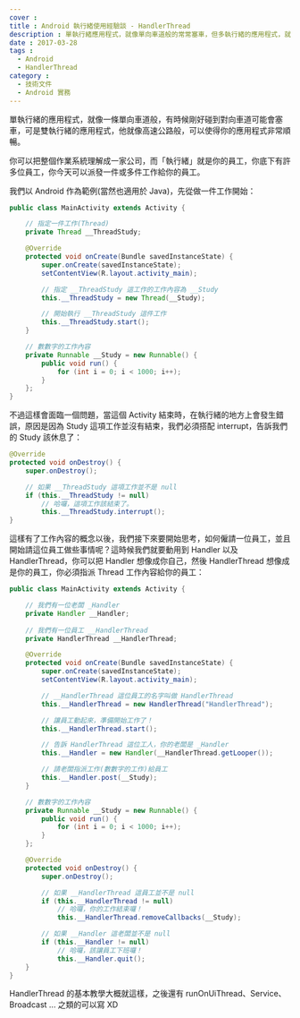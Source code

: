 ```yaml
---
cover :
title : Android 執行緒使用經驗談 - HandlerThread
description : 單執行緒應用程式，就像單向車道般的常常塞車，但多執行緒的應用程式，就會像高速公路般的順暢流利 ...
date : 2017-03-28
tags :
  - Android
  - HandlerThread
category :
  - 技術文件
  - Android 實務
---
```


單執行緒的應用程式，就像一條單向車道般，有時候剛好碰到對向車道可能會塞車，可是雙執行緒的應用程式，他就像高速公路般，可以使得你的應用程式非常順暢。

你可以把整個作業系統理解成一家公司，而「執行緒」就是你的員工，你底下有許多位員工，你今天可以派發一件或多件工作給你的員工。

我們以 Android 作為範例(當然也適用於 Java)，先從做一件工作開始：

```java
public class MainActivity extends Activity {

    // 指定一件工作(Thread)
    private Thread __ThreadStudy;

    @Override
    protected void onCreate(Bundle savedInstanceState) {
        super.onCreate(savedInstanceState);
        setContentView(R.layout.activity_main); 

        // 指定 __ThreadStudy 這工作的工作內容為 __Study
        this.__ThreadStudy = new Thread(__Study);

        // 開始執行 __ThreadStudy 這件工作
        this.__ThreadStudy.start();
    }

    // 數數字的工作內容
    private Runnable __Study = new Runnable() {
        public void run() {
            for (int i = 0; i < 1000; i++);
        }
    };
}
```

不過這樣會面臨一個問題，當這個 Activity 結束時，在執行緒的地方上會發生錯誤，原因是因為 Study 這項工作並沒有結束，我們必須搭配 interrupt，告訴我們的 Study 該休息了：

```java
@Override
protected void onDestroy() {
    super.onDestroy();

    // 如果 __ThreadStudy 這項工作並不是 null
    if (this.__ThreadStudy != null)
        // 哈囉，這項工作該結束了。
        this.__ThreadStudy.interrupt();
}
```

這樣有了工作內容的概念以後，我們接下來要開始思考，如何僱請一位員工，並且開始請這位員工做些事情呢？這時候我們就要動用到 Handler 以及 HandlerThread，你可以把 Handler 想像成你自己，然後 HandlerThread 想像成是你的員工，你必須指派 Thread 工作內容給你的員工：

```java
public class MainActivity extends Activity {

    // 我們有一位老闆 _Handler
    private Handler __Handler;
    
    // 我們有一位員工 __HandlerThread
    private HandlerThread __HandlerThread;

    @Override
    protected void onCreate(Bundle savedInstanceState) {
        super.onCreate(savedInstanceState);
        setContentView(R.layout.activity_main); 

        // __HandlerThread 這位員工的名字叫做 HandlerThread
        this.__HandlerThread = new HandlerThread("HandlerThread");

        // 讓員工動起來，準備開始工作了！
        this.__HandlerThread.start();

        // 告訴 HandlerThread 這位工人，你的老闆是 _Handler
        this.__Handler = new Handler(__HandlerThread.getLooper());

        // 請老闆指派工作(數數字的工作)給員工
        this.__Handler.post(__Study);
    }

    // 數數字的工作內容
    private Runnable __Study = new Runnable() {
        public void run() {
            for (int i = 0; i < 1000; i++);
        }
    };

    @Override
    protected void onDestroy() {
        super.onDestroy();

        // 如果 __HandlerThread 這員工並不是 null
        if (this.__HandlerThread != null)
            // 哈囉，你的工作結束囉！
            this.__HandlerThread.removeCallbacks(__Study);

        // 如果 __Handler 這老闆並不是 null
        if (this.__Handler != null)
            // 哈囉，該讓員工下班囉！
            this.__Handler.quit();
    }
}
```

HandlerThread 的基本教學大概就這樣，之後還有 runOnUiThread、Service、Broadcast ... 之類的可以寫 XD